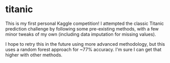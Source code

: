 # titanic

This is my first personal Kaggle competition! I attempted the classic Titanic prediction challenge by following some pre-existing methods, with a few minor tweaks of my own (including data imputation for missing values). 

I hope to retry this in the future using more advanced methodology, but this uses a random forest approach for ~77% accuracy. I'm sure I can get that higher with other methods.
